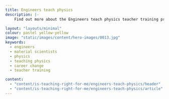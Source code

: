 ```yaml
---
title: Engineers teach physics
description: |-
    Find out more about the Engineers teach physics teacher training programme for engineers and material scientists who want to teach physics.

layout: "layouts/minimal"
colour: pastel yellow-yellow
image: "static/images/content/hero-images/0013.jpg"
keywords:
  - engineers
  - material scientists
  - physics
  - teaching physics
  - career change
  - teacher training

content:
  - "content/is-teaching-right-for-me/engineers-teach-physics/header"
  - "content/is-teaching-right-for-me/engineers-teach-physics/article"
---
```


